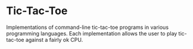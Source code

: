 # Tic-Tac-Toe

Implementations of command-line tic-tac-toe programs in various programming languages.
Each implementation allows the user to play tic-tac-toe against a fairly ok CPU.
